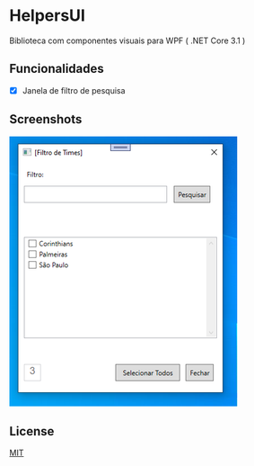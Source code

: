 
# HelpersUI

Biblioteca com componentes visuais para WPF ( .NET Core 3.1 )

## Funcionalidades

- [x] Janela de filtro de pesquisa

## Screenshots

![filtro](Docs/Imagens/Filtro.PNG)


## License
[MIT](https://choosealicense.com/licenses/mit/)

